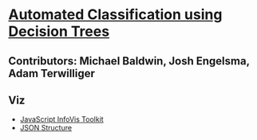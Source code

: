 # [Automated Classification using Decision Trees](http://www.cis.gvsu.edu/~wolffe/courses/cs678/projects/project3.pdf)

## Contributors: Michael Baldwin, Josh Engelsma, Adam Terwilliger

## Viz
- [JavaScript InfoVis Toolkit](http://philogb.github.io/jit/index.html)
- [JSON Structure](http://stackoverflow.com/questions/14484613/load-local-json-file-into-variable)
